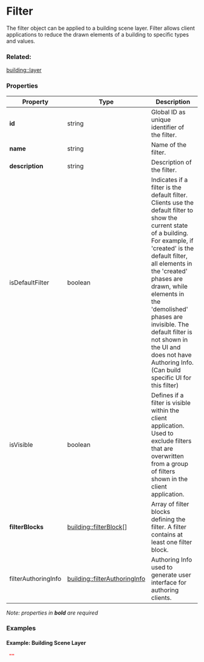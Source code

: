 # Filter

The filter object can be applied to a building scene layer. Filter allows client applications to reduce the drawn elements of a building to specific types and values.

### Related:

[building::layer](layer.md)
### Properties

| Property | Type | Description |
| --- | --- | --- |
| **id** | string | Global ID as unique identifier of the filter. |
| **name** | string | Name of the filter. |
| **description** | string | Description of the filter. |
| isDefaultFilter | boolean | Indicates if a filter is the default filter. Clients use the default filter to show the current state of a building. For example, if 'created' is the default filter, all elements in the 'created' phases are drawn, while elements in the 'demolished' phases are invisible.  The default filter is not shown in the UI and does not have Authoring Info. (Can build specific UI for this filter) |
| isVisible | boolean | Defines if a filter is visible within the client application. Used to exclude filters that are overwritten from a group of filters shown in the client application. |
| **filterBlocks** | [building::filterBlock](filterBlock.md)[] | Array of filter blocks defining the filter. A filter contains at least one filter block. |
| filterAuthoringInfo | [building::filterAuthoringInfo](filterAuthoringInfo.md) | Authoring Info used to generate user interface for authoring clients. |

*Note: properties in **bold** are required*

### Examples 

#### Example: Building Scene Layer 

```json
 "" 
```

